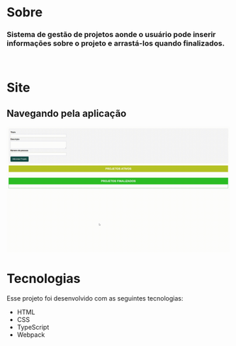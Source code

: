 # <b>Sobre</b>

 <h3>Sistema de gestão de projetos aonde o usuário pode inserir informações sobre o projeto e arrastá-los quando finalizados.</h3>

<br>

# <b>Site</b>

## Navegando pela aplicação

<img src="img/site-preview.gif">

# <b>Tecnologias</b>

Esse projeto foi desenvolvido com as seguintes tecnologias:

<ul>
<li>HTML</li>
<li>CSS</li>
<li>TypeScript</li>
<li>Webpack</li>
</ul>
